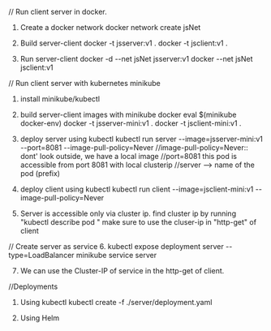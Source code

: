 
// Run client server in docker.
1. Create a docker network
docker network create jsNet

2. Build server-client
docker -t jsserver:v1 .
docker -t jsclient:v1 .

3. Run server-client
docker -d --net jsNet jsserver:v1
docker --net jsNet jsclient:v1

// Run client server with kubernetes minikube
1. install minikube/kubectl 

2. build server-client images with minikube docker
eval $(minikube docker-env)
docker -t jsserver-mini:v1 .
docker -t jsclient-mini:v1 .

3. deploy server using kubectl
kubectl run server --image=jsserver-mini:v1 --port=8081 --image-pull-policy=Never
//image-pull-policy=Never:: dont' look outside, we have a local image
//port=8081 this pod is accessible from port 8081 with local clusterip
//server --> name of the pod (prefix)

4. deploy client using kubectl
kubectl run client --image=jsclient-mini:v1 --image-pull-policy=Never

5. Server is accessible only via cluster ip.
find cluster ip by running "kubectl describe pod <pod-name>"
make sure to use the cluser-ip in "http-get" of client

// Create server as service
6. kubectl expose deployment server --type=LoadBalancer
minikube service server

7. We can use the Cluster-IP of service in the http-get of client.

//Deployments

1. Using kubectl
kubectl create -f ./server/deployment.yaml

2. Using Helm


